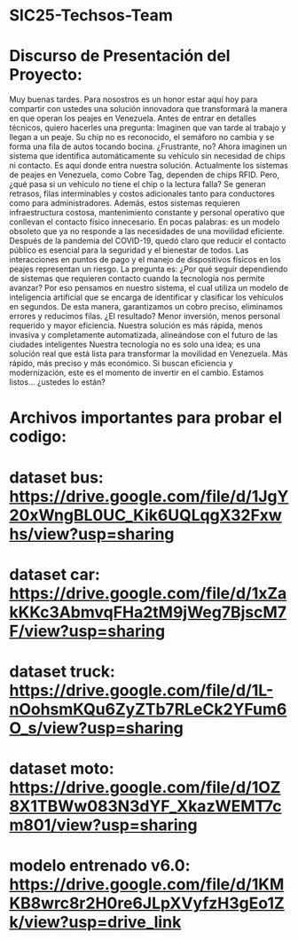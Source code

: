# SIC25-Techsos-Team

# Discurso de Presentación del Proyecto:

Muy buenas tardes. Para nosostros es un honor estar aquí hoy para compartir con ustedes una solución innovadora que transformará la manera en que operan los peajes en Venezuela. Antes de entrar en detalles técnicos, quiero hacerles una pregunta:
Imaginen que van tarde al trabajo y llegan a un peaje. Su chip no es reconocido, el semáforo no cambia y se forma una fila de autos tocando bocina. ¿Frustrante, no? Ahora imaginen un sistema que identifica automáticamente su vehículo sin necesidad de chips ni contacto. Es aquí donde entra nuestra solución.
Actualmente los sistemas de peajes en Venezuela, como Cobre Tag, dependen de chips RFID. Pero, ¿qué pasa si un vehículo no tiene el chip o la lectura falla? Se generan retrasos, filas interminables y costos adicionales tanto para conductores como para administradores.
Además, estos sistemas requieren infraestructura costosa, mantenimiento constante y personal operativo que conllevan el contacto físico innecesario. En pocas palabras: es un modelo obsoleto que ya no responde a las necesidades de una movilidad eficiente. 
Después de la pandemia del COVID-19, quedó claro que reducir el contacto público es esencial para la seguridad y el bienestar de todos. Las interacciones en puntos de pago y el manejo de dispositivos físicos en los peajes representan un riesgo. La pregunta es: ¿Por qué seguir dependiendo de sistemas que requieren contacto cuando la tecnología nos permite avanzar?
Por eso pensamos en nuestro sistema, el cual utiliza un modelo de inteligencia artificial que se encarga de identificar y clasificar los vehículos en segundos. De esta manera, garantizamos un cobro preciso, eliminamos errores y reducimos filas.
¿El resultado? Menor inversión, menos personal requerido y mayor eficiencia. Nuestra solución es más rápida, menos invasiva y completamente automatizada, alineándose con el futuro de las ciudades inteligentes
Nuestra tecnología no es solo una idea; es una solución real que está lista para transformar la movilidad en Venezuela.
Más rápido, más preciso y más económico. Si buscan eficiencia y modernización, este es el momento de invertir en el cambio.
Estamos listos… ¿ustedes lo están?

# Archivos importantes para probar el codigo:

# dataset bus: https://drive.google.com/file/d/1JgY20xWngBL0UC_Kik6UQLqgX32Fxwhs/view?usp=sharing  
# dataset car: https://drive.google.com/file/d/1xZakKKc3AbmvqFHa2tM9jWeg7BjscM7F/view?usp=sharing 
# dataset truck: https://drive.google.com/file/d/1L-nOohsmKQu6ZyZTb7RLeCk2YFum6O_s/view?usp=sharing 
# dataset moto: https://drive.google.com/file/d/1OZ8X1TBWw083N3dYF_XkazWEMT7cm801/view?usp=sharing 

# modelo entrenado v6.0: https://drive.google.com/file/d/1KMKB8wrc8r2H0re6JLpXVyfzH3gEo1Zk/view?usp=drive_link 
